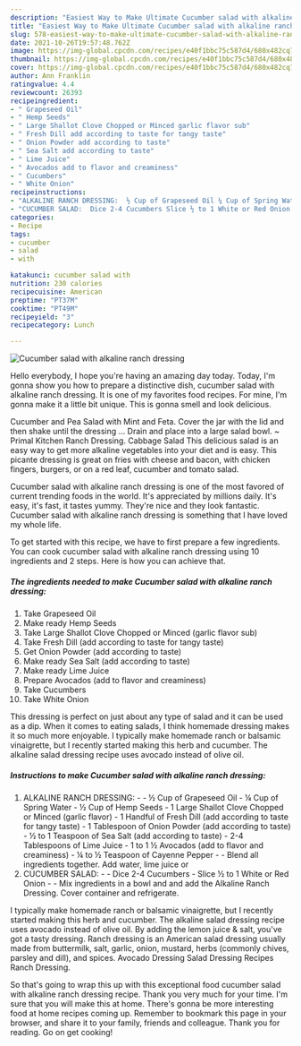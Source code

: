 ```yaml
---
description: "Easiest Way to Make Ultimate Cucumber salad with alkaline ranch dressing"
title: "Easiest Way to Make Ultimate Cucumber salad with alkaline ranch dressing"
slug: 578-easiest-way-to-make-ultimate-cucumber-salad-with-alkaline-ranch-dressing
date: 2021-10-26T19:57:48.762Z
image: https://img-global.cpcdn.com/recipes/e40f1bbc75c587d4/680x482cq70/cucumber-salad-with-alkaline-ranch-dressing-recipe-main-photo.jpg
thumbnail: https://img-global.cpcdn.com/recipes/e40f1bbc75c587d4/680x482cq70/cucumber-salad-with-alkaline-ranch-dressing-recipe-main-photo.jpg
cover: https://img-global.cpcdn.com/recipes/e40f1bbc75c587d4/680x482cq70/cucumber-salad-with-alkaline-ranch-dressing-recipe-main-photo.jpg
author: Ann Franklin
ratingvalue: 4.4
reviewcount: 26393
recipeingredient:
- " Grapeseed Oil"
- " Hemp Seeds"
- " Large Shallot Clove Chopped or Minced garlic flavor sub"
- " Fresh Dill add according to taste for tangy taste"
- " Onion Powder add according to taste"
- " Sea Salt add according to taste"
- " Lime Juice"
- " Avocados add to flavor and creaminess"
- " Cucumbers"
- " White Onion"
recipeinstructions:
- "ALKALINE RANCH DRESSING:  ½ Cup of Grapeseed Oil ¼ Cup of Spring Water ½ Cup of Hemp Seeds 1 Large Shallot Clove Chopped or Minced (garlic flavor) 1 Handful of Fresh Dill (add according to taste for tangy taste) 1 Tablespoon of Onion Powder (add according to taste) ½ to 1 Teaspoon of Sea Salt (add according to taste) 2-4 Tablespoons of Lime Juice 1 to 1 ½ Avocados (add to flavor and creaminess) ¼ to ½ Teaspoon of Cayenne Pepper  Blend all ingredients together. Add water, lime juice or"
- "CUCUMBER SALAD:  Dice 2-4 Cucumbers Slice ½ to 1 White or Red Onion  Mix ingredients in a bowl and and add the Alkaline Ranch Dressing. Cover container and refrigerate."
categories:
- Recipe
tags:
- cucumber
- salad
- with

katakunci: cucumber salad with 
nutrition: 230 calories
recipecuisine: American
preptime: "PT37M"
cooktime: "PT49M"
recipeyield: "3"
recipecategory: Lunch

---
```



![Cucumber salad with alkaline ranch dressing](https://img-global.cpcdn.com/recipes/e40f1bbc75c587d4/680x482cq70/cucumber-salad-with-alkaline-ranch-dressing-recipe-main-photo.jpg)

Hello everybody, I hope you're having an amazing day today. Today, I'm gonna show you how to prepare a distinctive dish, cucumber salad with alkaline ranch dressing. It is one of my favorites food recipes. For mine, I'm gonna make it a little bit unique. This is gonna smell and look delicious.

Cucumber and Pea Salad with Mint and Feta. Cover the jar with the lid and then shake until the dressing … Drain and place into a large salad bowl. ~ Primal Kitchen Ranch Dressing. Cabbage Salad This delicious salad is an easy way to get more alkaline vegetables into your diet and is easy. This picante dressing is great on fries with cheese and bacon, with chicken fingers, burgers, or on a red leaf, cucumber and tomato salad.

Cucumber salad with alkaline ranch dressing is one of the most favored of current trending foods in the world. It's appreciated by millions daily. It's easy, it's fast, it tastes yummy. They're nice and they look fantastic. Cucumber salad with alkaline ranch dressing is something that I have loved my whole life.


To get started with this recipe, we have to first prepare a few ingredients. You can cook cucumber salad with alkaline ranch dressing using 10 ingredients and 2 steps. Here is how you can achieve that.

<!--inarticleads1-->

##### The ingredients needed to make Cucumber salad with alkaline ranch dressing:

1. Take  Grapeseed Oil
1. Make ready  Hemp Seeds
1. Take  Large Shallot Clove Chopped or Minced (garlic flavor sub)
1. Take  Fresh Dill (add according to taste for tangy taste)
1. Get  Onion Powder (add according to taste)
1. Make ready  Sea Salt (add according to taste)
1. Make ready  Lime Juice
1. Prepare  Avocados (add to flavor and creaminess)
1. Take  Cucumbers
1. Take  White Onion


This dressing is perfect on just about any type of salad and it can be used as a dip. When it comes to eating salads, I think homemade dressing makes it so much more enjoyable. I typically make homemade ranch or balsamic vinaigrette, but I recently started making this herb and cucumber. The alkaline salad dressing recipe uses avocado instead of olive oil. 

<!--inarticleads2-->

##### Instructions to make Cucumber salad with alkaline ranch dressing:

1. ALKALINE RANCH DRESSING: -  - ½ Cup of Grapeseed Oil - ¼ Cup of Spring Water - ½ Cup of Hemp Seeds - 1 Large Shallot Clove Chopped or Minced (garlic flavor) - 1 Handful of Fresh Dill (add according to taste for tangy taste) - 1 Tablespoon of Onion Powder (add according to taste) - ½ to 1 Teaspoon of Sea Salt (add according to taste) - 2-4 Tablespoons of Lime Juice - 1 to 1 ½ Avocados (add to flavor and creaminess) - ¼ to ½ Teaspoon of Cayenne Pepper -  - Blend all ingredients together. Add water, lime juice or
1. CUCUMBER SALAD: -  - Dice 2-4 Cucumbers - Slice ½ to 1 White or Red Onion -  - Mix ingredients in a bowl and and add the Alkaline Ranch Dressing. Cover container and refrigerate.


I typically make homemade ranch or balsamic vinaigrette, but I recently started making this herb and cucumber. The alkaline salad dressing recipe uses avocado instead of olive oil. By adding the lemon juice &amp; salt, you&#39;ve got a tasty dressing. Ranch dressing is an American salad dressing usually made from buttermilk, salt, garlic, onion, mustard, herbs (commonly chives, parsley and dill), and spices. Avocado Dressing Salad Dressing Recipes Ranch Dressing. 

So that's going to wrap this up with this exceptional food cucumber salad with alkaline ranch dressing recipe. Thank you very much for your time. I'm sure that you will make this at home. There's gonna be more interesting food at home recipes coming up. Remember to bookmark this page in your browser, and share it to your family, friends and colleague. Thank you for reading. Go on get cooking!
